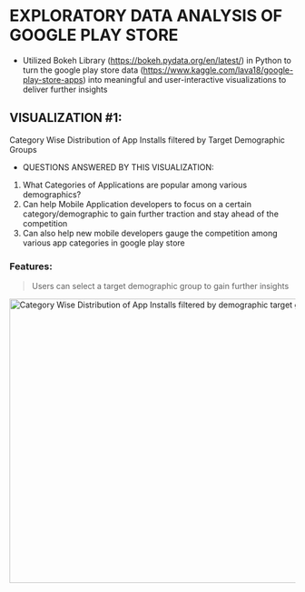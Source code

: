 # EXPLORATORY DATA ANALYSIS OF GOOGLE PLAY STORE 

* Utilized Bokeh Library (https://bokeh.pydata.org/en/latest/) in Python to turn the google play store data (https://www.kaggle.com/lava18/google-play-store-apps) into meaningful and user-interactive visualizations to deliver further insights

## VISUALIZATION #1: 

Category Wise Distribution of App Installs filtered by Target Demographic Groups

* QUESTIONS ANSWERED BY THIS VISUALIZATION:

1. What Categories of Applications are popular among various demographics?
2. Can help Mobile Application developers to focus on a certain category/demographic to gain further traction and stay ahead of the competition 
3. Can also help new mobile developers gauge the competition among various app categories in google play store

### Features:

>  Users can select a target demographic group to gain further insights 


<img src = 'https://imgur.com/mCCmAim.gif' title = 'Category Wise Distribution of App Installs filtered by demographic target groups' width = 700 height = 500 />
